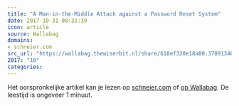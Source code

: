 ```yaml
---
title: "A Man-in-the-Middle Attack against a Password Reset System"
date: 2017-10-31 08:31:39
icon: article
source: Wallabag
domains:
- schneier.com
src_url: "https://wallabag.thewiserbit.nl/share/618ef320e18a00.37091340"
2017: "10"
categories:
---
```

Het oorspronkelijke artikel kan je lezen op [schneier.com](https://www.schneier.com/blog/archives/2017/07/a_man-in-the-mi.html) of [op Wallabag](https://wallabag.thewiserbit.nl/share/618ef320e18a00.37091340). De leestijd is ongeveer 1 minuut.